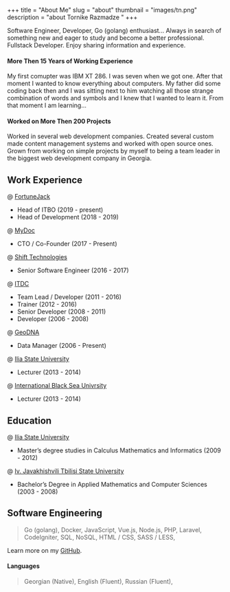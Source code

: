 +++
title = "About Me"
slug = "about"
thumbnail = "images/tn.png"
description = "about Tornike Razmadze "
+++

Software Engineer, Developer, Go (golang) enthusiast... Always in search of something new and eager to study and become a better professional. Fullstack Developer. Enjoy sharing information and experience.

#### More Then 15 Years of Working Experience

My first comupter was IBM XT 286. I was seven when we got one. After that moment I wanted to know everything about computers. My father did some coding back then and I was sitting next to him watching all those strange combination of words and symbols and I knew that I wanted to learn it. From that moment I am learning...

#### Worked on More Then 200 Projects

Worked in several web development companies. Created several custom made content management systems and worked with open source ones. Grown from working on simple projects by myself to being a team leader in the biggest web development company in Georgia.

## Work Experience

@ [FortuneJack](https://fortunejack.com)

* Head of ITBO (2019 - present)
* Head of Development (2018 - 2019)

@ [MyDoc](https://mydoc.ge)

* CTO / Co-Founder (2017 - Present)

@ [Shift Technologies](https://shift.com)

* Senior Software Engineer (2016 - 2017)

@ [ITDC](http://itdc.ge)

* Team Lead / Developer (2011 - 2016)
* Trainer (2012 - 2016)
* Senior Developer (2008 - 2011)
* Developer (2006 - 2008)

@ [GeoDNA](http://oceandna.ge)

* Data Manager (2006 - Present)

@ [Ilia State University](https://iliauni.edu.ge/en)

* Lecturer (2013 - 2014)

@ [International Black Sea Univrsity](https://www.ibsu.edu.ge/en/)

* Lecturer (2013 - 2014)

## Education

@ [Ilia State University](https://iliauni.edu.ge/en)

* Master’s degree studies in Calculus Mathematics and Informatics (2009 - 2012)

@ [Iv. Javakhishvili Tbilisi State University](https://tsu.ge/en)

* Bachelor’s Degree in Applied Mathematics and Computer Sciences (2003 - 2008)

## Software Engineering

> Go (golang),
> Docker,
> JavaScript,
> Vue.js,
> Node.js,
> PHP,
> Laravel,
> CodeIgniter,
> SQL,
> NoSQL,
> HTML / CSS,
> SASS / LESS,

Learn more on my [GitHub](https://github.com/torniker).

#### Languages

> Georgian (Native),
> English (Fluent),
> Russian (Fluent),

